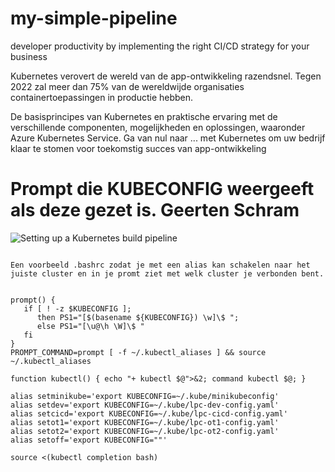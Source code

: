 # my-simple-pipeline
developer productivity by implementing the right CI/CD strategy for your business

Kubernetes verovert de wereld van de app-ontwikkeling razendsnel. Tegen 2022 zal meer dan 75% van de wereldwijde organisaties containertoepassingen in productie hebben.

De basisprincipes van Kubernetes en praktische ervaring met de verschillende componenten, mogelijkheden en oplossingen, waaronder Azure Kubernetes Service. 
Ga van nul naar ... met Kubernetes om uw bedrijf klaar te stomen voor toekomstig succes van app-ontwikkeling


# Prompt die KUBECONFIG weergeeft als deze gezet is.  Geerten Schram

![Setting up a Kubernetes build pipeline](https://www.youtube.com/watch?v=5irsAdKoEBU&list=PLLasX02E8BPCrIhFrc_ZiINhbRkYMKdPT&index=6)


````

Een voorbeeld .bashrc zodat je met een alias kan schakelen naar het juiste cluster en in je promt ziet met welk cluster je verbonden bent.


prompt() {
   if [ ! -z $KUBECONFIG ]; 
      then PS1="[$(basename ${KUBECONFIG}) \w]\$ ";
      else PS1="[\u@\h \W]\$ "
   fi 
}
PROMPT_COMMAND=prompt [ -f ~/.kubectl_aliases ] && source ~/.kubectl_aliases

function kubectl() { echo "+ kubectl $@">&2; command kubectl $@; }

alias setminikube='export KUBECONFIG=~/.kube/minikubeconfig'
alias setdev='export KUBECONFIG=~/.kube/lpc-dev-config.yaml'
alias setcicd='export KUBECONFIG=~/.kube/lpc-cicd-config.yaml'
alias setot1='export KUBECONFIG=~/.kube/lpc-ot1-config.yaml'
alias setot2='export KUBECONFIG=~/.kube/lpc-ot2-config.yaml'
alias setoff='export KUBECONFIG=""'

source <(kubectl completion bash)
````

